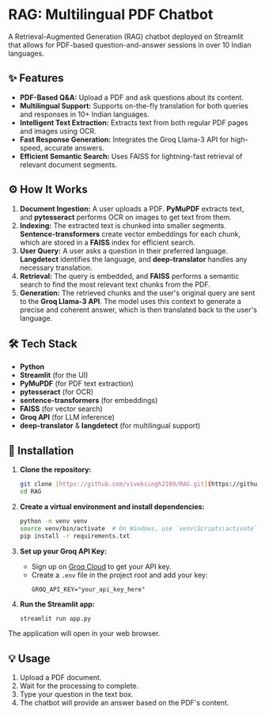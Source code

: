 # RAG: Multilingual PDF Chatbot

A Retrieval-Augmented Generation (RAG) chatbot deployed on Streamlit that allows for PDF-based question-and-answer sessions in over 10 Indian languages.

## ✨ Features

* **PDF-Based Q&A:** Upload a PDF and ask questions about its content.
* **Multilingual Support:** Supports on-the-fly translation for both queries and responses in 10+ Indian languages.
* **Intelligent Text Extraction:** Extracts text from both regular PDF pages and images using OCR.
* **Fast Response Generation:** Integrates the Groq Llama-3 API for high-speed, accurate answers.
* **Efficient Semantic Search:** Uses FAISS for lightning-fast retrieval of relevant document segments.

## ⚙️ How It Works

1.  **Document Ingestion:** A user uploads a PDF. **PyMuPDF** extracts text, and **pytesseract** performs OCR on images to get text from them.
2.  **Indexing:** The extracted text is chunked into smaller segments. **Sentence-transformers** create vector embeddings for each chunk, which are stored in a **FAISS** index for efficient search.
3.  **User Query:** A user asks a question in their preferred language. **Langdetect** identifies the language, and **deep-translator** handles any necessary translation.
4.  **Retrieval:** The query is embedded, and **FAISS** performs a semantic search to find the most relevant text chunks from the PDF.
5.  **Generation:** The retrieved chunks and the user's original query are sent to the **Groq Llama-3 API**. The model uses this context to generate a precise and coherent answer, which is then translated back to the user's language.

## 🛠️ Tech Stack

* **Python**
* **Streamlit** (for the UI)
* **PyMuPDF** (for PDF text extraction)
* **pytesseract** (for OCR)
* **sentence-transformers** (for embeddings)
* **FAISS** (for vector search)
* **Groq API** (for LLM inference)
* **deep-translator** & **langdetect** (for multilingual support)

## 🚀 Installation

1.  **Clone the repository:**
    ```bash
    git clone [https://github.com/viveksingh2109/RAG.git](https://github.com/viveksingh2109/RAG.git)
    cd RAG
    ```

2.  **Create a virtual environment and install dependencies:**
    ```bash
    python -m venv venv
    source venv/bin/activate  # On Windows, use `venv\Scripts\activate`
    pip install -r requirements.txt
    ```

3.  **Set up your Groq API Key:**
    * Sign up on [Groq Cloud](https://console.groq.com/keys) to get your API key.
    * Create a `.env` file in the project root and add your key:
        ```
        GROQ_API_KEY="your_api_key_here"
        ```

4.  **Run the Streamlit app:**
    ```bash
    streamlit run app.py
    ```

The application will open in your web browser.

## 💡 Usage

1.  Upload a PDF document.
2.  Wait for the processing to complete.
3.  Type your question in the text box.
4.  The chatbot will provide an answer based on the PDF's content.
